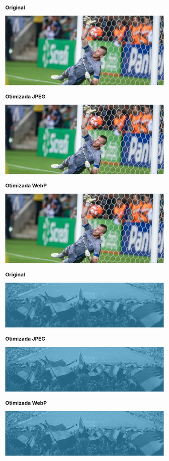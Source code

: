 ### Original

![](background-895a628d8a367817a050dbf648e27fca.jpeg)

### Otimizada JPEG

![](background-895a628d8a367817a050dbf648e27fca.jpg)

### Otimizada WebP

![](background-895a628d8a367817a050dbf648e27fca.webp)

### Original

![](quadro-social.jpg)

### Otimizada JPEG

![](quadro-social%20(1).jpg)

### Otimizada WebP

![](quadro-social.webp)